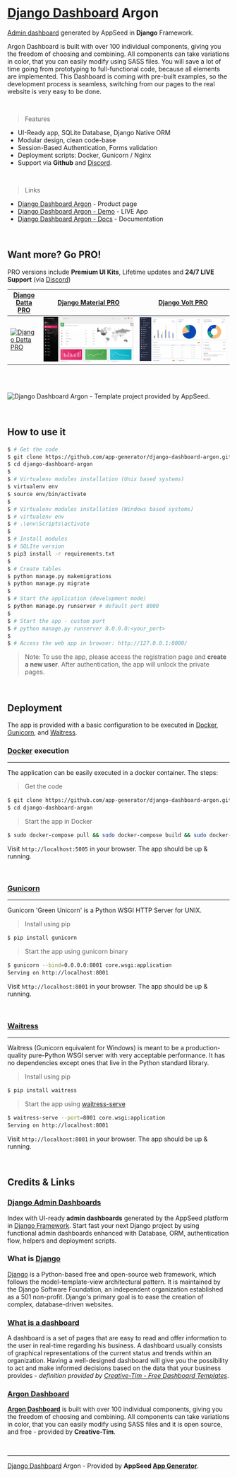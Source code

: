 # [Django Dashboard](https://appseed.us/admin-dashboards/django?ref=gh) Argon

[Admin dashboard](https://appseed.us/admin-dashboards) generated by AppSeed in **Django** Framework.

Argon Dashboard is built with over 100 individual components, giving you the freedom of choosing and combining. All components can take variations in color, that you can easily modify using SASS files. You will save a lot of time going from prototyping to full-functional code, because all elements are implemented. This Dashboard is coming with pre-built examples, so the development process is seamless, switching from our pages to the real website is very easy to be done.

<br />

> Features

- UI-Ready app, SQLite Database, Django Native ORM
- Modular design, clean code-base
- Session-Based Authentication, Forms validation
- Deployment scripts: Docker, Gunicorn / Nginx
- Support via **Github** and [Discord](https://discord.gg/fZC6hup).

<br />

> Links

- [Django Dashboard Argon](https://appseed.us/admin-dashboards/django-dashboard-argon) - Product page
- [Django Dashboard Argon - Demo](https://django-argon-dashboard.appseed-srv1.com/) - LIVE App
- [Django Dashboard Argon - Docs](https://docs.appseed.us/admin-dashboards/django-dashboard-argon/) - Documentation

<br />

## Want more? Go PRO!

PRO versions include **Premium UI Kits**, Lifetime updates and **24/7 LIVE Support** (via [Discord](https://discord.gg/fZC6hup))

| [Django Datta PRO](https://appseed.us/admin-dashboards/django-dashboard-dattaable-pro) | [Django Material PRO](https://appseed.us/admin-dashboards/django-dashboard-material-pro) | [Django Volt PRO](https://appseed.us/admin-dashboards/django-dashboard-volt-pro) |
| --- | --- | --- |
| [![Django Datta PRO](https://raw.githubusercontent.com/app-generator/django-dashboard-dattaable-pro/master/media/django-dashboard-dattaable-pro-screen.png)](https://appseed.us/admin-dashboards/django-dashboard-dattaable-pro) | [![Django Material PRO](https://raw.githubusercontent.com/app-generator/django-dashboard-material-pro/master/media/django-dashboard-material-pro-screen.png)](https://appseed.us/admin-dashboards/django-dashboard-material-pro) | [![Django Volt PRO](https://raw.githubusercontent.com/app-generator/django-dashboard-volt-pro/master/media/django-dashboard-volt-pro-screen.png)](https://appseed.us/admin-dashboards/django-dashboard-volt-pro)

<br />
<br />

![Django Dashboard Argon - Template project provided by AppSeed.](https://raw.githubusercontent.com/app-generator/django-dashboard-argon/master/media/django-dashboard-argon-screen.png)

<br />

## How to use it

```bash
$ # Get the code
$ git clone https://github.com/app-generator/django-dashboard-argon.git
$ cd django-dashboard-argon
$
$ # Virtualenv modules installation (Unix based systems)
$ virtualenv env
$ source env/bin/activate
$
$ # Virtualenv modules installation (Windows based systems)
$ # virtualenv env
$ # .\env\Scripts\activate
$
$ # Install modules
$ # SQLIte version
$ pip3 install -r requirements.txt
$
$ # Create tables
$ python manage.py makemigrations
$ python manage.py migrate
$
$ # Start the application (development mode)
$ python manage.py runserver # default port 8000
$
$ # Start the app - custom port 
$ # python manage.py runserver 0.0.0.0:<your_port>
$
$ # Access the web app in browser: http://127.0.0.1:8000/
```

> Note: To use the app, please access the registration page and **create a new user**. After authentication, the app will unlock the private pages.

<br />

## Deployment

The app is provided with a basic configuration to be executed in [Docker](https://www.docker.com/), [Gunicorn](https://gunicorn.org/), and [Waitress](https://docs.pylonsproject.org/projects/waitress/en/stable/).

### [Docker](https://www.docker.com/) execution
---

The application can be easily executed in a docker container. The steps:

> Get the code

```bash
$ git clone https://github.com/app-generator/django-dashboard-argon.git
$ cd django-dashboard-argon
```

> Start the app in Docker

```bash
$ sudo docker-compose pull && sudo docker-compose build && sudo docker-compose up -d
```

Visit `http://localhost:5005` in your browser. The app should be up & running.

<br />

### [Gunicorn](https://gunicorn.org/)
---

Gunicorn 'Green Unicorn' is a Python WSGI HTTP Server for UNIX.

> Install using pip

```bash
$ pip install gunicorn
```
> Start the app using gunicorn binary

```bash
$ gunicorn --bind=0.0.0.0:8001 core.wsgi:application
Serving on http://localhost:8001
```

Visit `http://localhost:8001` in your browser. The app should be up & running.


<br />

### [Waitress](https://docs.pylonsproject.org/projects/waitress/en/stable/)
---

Waitress (Gunicorn equivalent for Windows) is meant to be a production-quality pure-Python WSGI server with very acceptable performance. It has no dependencies except ones that live in the Python standard library.

> Install using pip

```bash
$ pip install waitress
```
> Start the app using [waitress-serve](https://docs.pylonsproject.org/projects/waitress/en/stable/runner.html)

```bash
$ waitress-serve --port=8001 core.wsgi:application
Serving on http://localhost:8001
```

Visit `http://localhost:8001` in your browser. The app should be up & running.

<br />

## Credits & Links

### [Django Admin Dashboards](https://appseed.us/admin-dashboards/django)

Index with UI-ready **admin dashboards** generated by the AppSeed platform in [Django Framework](https://www.djangoproject.com/).
Start fast your next Django project by using functional admin dashboards enhanced with Database, ORM, authentication flow, helpers and deployment scripts.

### What is [Django](https://www.djangoproject.com/)

[Django](https://www.djangoproject.com/) is a Python-based free and open-source web framework, which follows the model-template-view architectural pattern. It is maintained by the Django Software Foundation, an independent organization established as a 501 non-profit. Django's primary goal is to ease the creation of complex, database-driven websites.

### [What is a dashboard](https://en.wikipedia.org/wiki/Dashboard_(business))

A dashboard is a set of pages that are easy to read and offer information to the user in real-time regarding his business. A dashboard usually consists of graphical representations of the current status and trends within an organization. Having a well-designed dashboard will give you the possibility to act and make informed decisions based on the data that your business provides - *definition provided by [Creative-Tim - Free Dashboard Templates](https://www.creative-tim.com/blog/web-design/free-dashboard-templates/?ref=appseed)*.

### [Argon Dashboard](https://www.creative-tim.com/product/argon-dashboard?AFFILIATE=128200)

**[Argon Dashboard](https://www.creative-tim.com/product/argon-dashboard?ref=appseed)** is built with over 100 individual components, giving you the freedom of choosing and combining. All components can take variations in color, that you can easily modify using SASS files and it is open source, and free - provided by **Creative-Tim**.

<br />

---
[Django Dashboard](https://appseed.us/admin-dashboards/django?ref=gh) Argon - Provided by **AppSeed [App Generator](https://appseed.us/app-generator)**.
